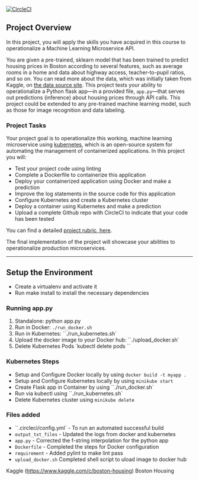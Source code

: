 [![CircleCI](https://circleci.com/gh/adenicole/flask-sklearn/tree/main.svg?style=svg)](https://circleci.com/gh/adenicole/flask-sklearn/tree/main)

## Project Overview

In this project, you will apply the skills you have acquired in this course to operationalize a Machine Learning Microservice API. 

You are given a pre-trained, sklearn model that has been trained to predict housing prices in Boston according to several features, such as average rooms in a home and data about highway access, teacher-to-pupil ratios, and so on. You can read more about the data, which was initially taken from Kaggle, on [the data source site](https://www.kaggle.com/c/boston-housing). This project tests your ability to operationalize a Python flask app—in a provided file, `app.py`—that serves out predictions (inference) about housing prices through API calls. This project could be extended to any pre-trained machine learning model, such as those for image recognition and data labeling.

### Project Tasks

Your project goal is to operationalize this working, machine learning microservice using [kubernetes](https://kubernetes.io/), which is an open-source system for automating the management of containerized applications. In this project you will:
* Test your project code using linting
* Complete a Dockerfile to containerize this application
* Deploy your containerized application using Docker and make a prediction
* Improve the log statements in the source code for this application
* Configure Kubernetes and create a Kubernetes cluster
* Deploy a container using Kubernetes and make a prediction
* Upload a complete Github repo with CircleCI to indicate that your code has been tested

You can find a detailed [project rubric, here](https://review.udacity.com/#!/rubrics/2576/view).

The final implementation of the project will showcase your abilities to operationalize production microservices.

---

## Setup the Environment

* Create a virtualenv and activate it
* Run make install to install the necessary dependencies

### Running app.py

1. Standalone:  python app.py
2. Run in Docker:  `./run_docker.sh`
3. Run in Kubernetes:  ``./run_kubernetes.sh`
4. Upload the docker image to your Docker hub: ``./upload_docker.sh`
5. Delete Kubernetes Pods `kubectl delete pods <PodName>``

### Kubernetes Steps

* Setup and Configure Docker locally by using `docker build -t myapp .`    
* Setup and Configure Kubernetes locally by using `minikube start`
* Create Flask app in Container by using ``./run_docker.sh`
* Run via kubectl using ``./run_kubernetes.sh`
* Delete Kubernetes cluster using `minikube delete`
 

### Files added
* ``.circleci/config.yml` - To run an automated successful build
* `output_txt_files` - Updated the logs from docker and kubernetes
* `app.py` - Corrected the f-string interpolation for the python app
* `Dockerfile` - Completed the steps for Docker configuration
* `requirement` - Added pylint to make lint pass
* `upload_docker.sh` Completed shell script to uload image to docker hub

Kaggle (https://www.kaggle.com/c/boston-housing)
Boston Housing